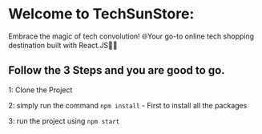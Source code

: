 # Welcome to TechSunStore:
Embrace the magic of tech convolution! 🌐Your go-to online tech shopping destination built with React.JS🛒🔥

## Follow the 3 Steps and you are good to go. 

1: Clone the Project 

2: simply run the command    `npm install`  - First to install all the packages
   
3: run the project using   `npm start`














